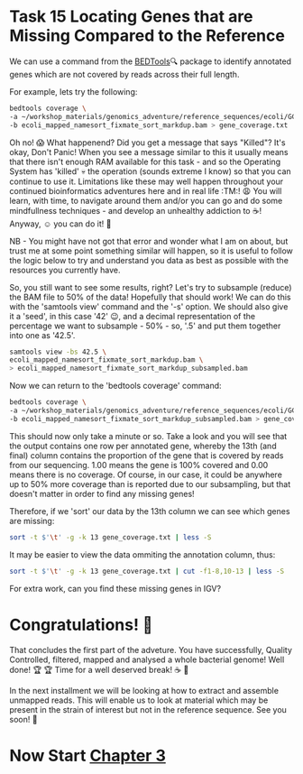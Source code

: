 # Task 15 Locating Genes that are Missing Compared to the Reference
We can use a command from the [BEDTools](http://bedtools.readthedocs.org/en/latest/):mag: package to identify annotated genes which are not covered by reads across their full length.

For example, lets try the following:
```bash
bedtools coverage \
-a ~/workshop_materials/genomics_adventure/reference_sequences/ecoli/GCF_000005845.2_ASM584v2_genomic.gff \
-b ecoli_mapped_namesort_fixmate_sort_markdup.bam > gene_coverage.txt
```

Oh no! :scream: What happenend? Did you get a message that says "Killed"? It's okay, Don't Panic! When you see a message similar to this it usually means that there isn't enough RAM available for this task - and so the Operating System has 'killed' :skull: the operation (sounds extreme I know) so that you can continue to use it. Limitations like these may well happen throughout your continued bioinformatics adventures here and in real life :TM:! :weary: You will learn, with time, to navigate around them and/or you can go and do some mindfullness techniques - and develop an unhealthy addiction to :coffee:! Anyway, :relaxed: you can do it! :muscle:

NB - You might have not got that error and wonder what I am on about, but trust me at some point something similar will happen, so it is useful to follow the logic below to try and understand you data as best as possible with the resources you currently have.

So, you still want to see some results, right? Let's try to subsample (reduce) the BAM file to 50% of the data! Hopefully that should work! We can do this with the 'samtools view' command and the '-s' option. We should also give it a 'seed', in this case '42' :wink:, and a decimal representation of the percentage we want to subsample - 50% - so, '.5' and put them together into one as '42.5'.

```bash
samtools view -bs 42.5 \
ecoli_mapped_namesort_fixmate_sort_markdup.bam \
> ecoli_mapped_namesort_fixmate_sort_markdup_subsampled.bam
```

Now we can return to the 'bedtools coverage' command:
```bash
bedtools coverage \
-a ~/workshop_materials/genomics_adventure/reference_sequences/ecoli/GCF_000005845.2_ASM584v2_genomic.gff \
-b ecoli_mapped_namesort_fixmate_sort_markdup_subsampled.bam > gene_coverage.txt
```

This should now only take a minute or so. Take a look and you will see that the output contains one row per annotated gene, whereby the 13th (and final) column contains the proportion of the gene that is covered by reads from our sequencing. 1.00 means the gene is 100% covered and 0.00 means there is no coverage. Of course, in our case, it could be anywhere up to 50% more coverage than is reported due to our subsampling, but that doesn't matter in order to find any missing genes!

Therefore, if we 'sort' our data by the 13th column we can see which genes are missing:
```bash
sort -t $'\t' -g -k 13 gene_coverage.txt | less -S
```

It may be easier to view the data ommiting the annotation column, thus:
```bash
sort -t $'\t' -g -k 13 gene_coverage.txt | cut -f1-8,10-13 | less -S
```

For extra work, can you find these missing genes in IGV?

# Congratulations! :tada:
That concludes the first part of the adveture. You have successfully, Quality Controlled, filtered, mapped and analysed a whole bacterial genome! Well done! :trophy: :trophy: Time for a well deserved break! :coffee: :cookie:

In the next installment we will be looking at how to extract and assemble unmapped reads. This will enable us to look at material which may be present in the strain of interest but not in the reference sequence. See you soon! :wave:

# Now Start [Chapter 3](https://github.com/guyleonard/genomics_adventure/blob/release/chapter_3/task_1.md)
